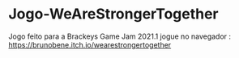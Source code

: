 # Jogo-WeAreStrongerTogether
Jogo feito para a Brackeys Game Jam 2021.1 
jogue no navegador : https://brunobene.itch.io/wearestrongertogether
